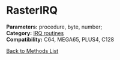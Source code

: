 # RasterIRQ

**Parameters:** procedure, byte, number;  
**Category:** [IRQ routines](../categories/irq_routines.md)  
**Compatibility:** C64, MEGA65, PLUS4, C128  


[Back to Methods List](../../SUMMARY.md)
